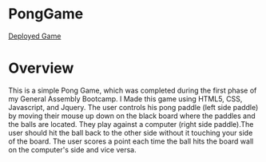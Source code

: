 # PongGame
[Deployed Game](https://ehcarr.github.io/PongGame/)

# Overview
This is a simple Pong Game, which was completed during the first phase of my General Assembly Bootcamp. I Made this game using HTML5, CSS, Javascript, and Jquery.  The user controls his pong paddle (left side paddle) by moving their mouse up down on the black board where the paddles and the balls are located. They play against a computer (right side paddle).The user should  hit the ball back to the other side without it touching your side of the board. The user scores a point each time the ball hits the board wall on the computer's side and vice versa. 


